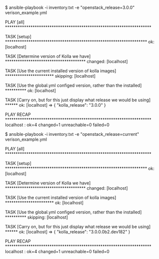 $ ansible-playbook -i inventory.txt -e "openstack_release=3.0.0" verison_example.yml 

PLAY [all] *********************************************************************

TASK [setup] *******************************************************************
ok: [localhost]

TASK [Determine version of Kolla we have] **************************************
changed: [localhost]

TASK [Use the current installed version of kolla images] ***********************
skipping: [localhost]

TASK [Use the global.yml configed version, rather than the installed] **********
ok: [localhost]

TASK [Carry on, but for this just display what release we would be using] ******
ok: [localhost] => {
    "kolla_release": "3.0.0"
}

PLAY RECAP *********************************************************************
localhost                  : ok=4    changed=1    unreachable=0    failed=0   




$ ansible-playbook -i inventory.txt -e "openstack_release=current" verison_example.yml 

PLAY [all] *********************************************************************

TASK [setup] *******************************************************************
ok: [localhost]

TASK [Determine version of Kolla we have] **************************************
changed: [localhost]

TASK [Use the current installed version of kolla images] ***********************
ok: [localhost]

TASK [Use the global.yml configed version, rather than the installed] **********
skipping: [localhost]

TASK [Carry on, but for this just display what release we would be using] ******
ok: [localhost] => {
    "kolla_release": "3.0.0.0b2.dev182"
}

PLAY RECAP *********************************************************************
localhost                  : ok=4    changed=1    unreachable=0    failed=0  
